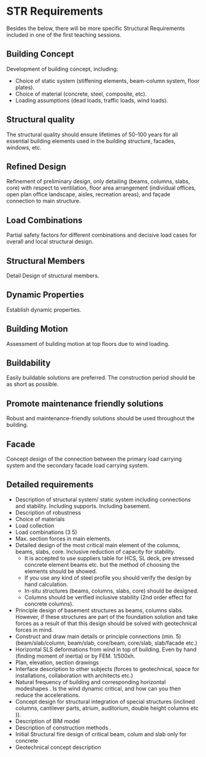 # STR Requirements

Besides the below, there will be more specific Structural Requirements included in one of the first teaching sessions.

## Building Concept
Development of building concept, including:
- Choice of static system (stiffening elements, beam-column system, floor plates).
- Choice of material (concrete, steel, composite, etc).
- Loading assumptions (dead loads, traffic loads, wind loads).

## Structural quality
The structural quality should ensure lifetimes of 50-100 years for all essential building elements used in the building structure, facades, windows, etc.

## Refined Design
Refinement of preliminary design, only detailing (beams, columns, slabs, core) with respect to ventilation, floor area arrangement (individual offices, open plan office landscape, aisles, recreation areas), and façade connection to main structure.

## Load Combinations
Partial safety factors for different combinations and decisive load cases for overall and local structural design.

## Structural Members
Detail Design of structural members.

## Dynamic Properties
Establish dynamic properties.

## Building Motion
Assessment of building motion at top floors due to wind loading.

## Buildability
Easily buildable solutions are preferred. The construction period should be as short as possible.

## Promote maintenance friendly solutions
Robust and maintenance-friendly solutions should be used throughout the building.

## Facade
Concept design of the connection between the primary load carrying system and the secondary facade load carrying system.

## Detailed requirements

* Description of structural system/ static system including connections and stability. Including supports. Including basement.
* Description of robustness
* Choice of materials
* Load collection
* Load combinations (3 5)
* Max. section forces in main elements.
* Detailed design of the most critical main element of the columns, beams, slabs, core. Inclusive reduction of capacity for stability.
    * It is accepted to use suppliers table for HCS, SL deck, pre stressed concrete element beams etc. but the method of choosing the elements should be showed.
    * If you use any kind of steel profile you should verify the design by hand calculation.
    * In-situ structures (beams, columns, slabs, core) should be designed.
    * Columns should be verified inclusive stability (2nd order effect for concrete columns).
* Principle design of basement structures as beams, columns slabs. However, if these structures are part of the foundation solution and take forces as a result of that this design should be solved with geotechnical forces in mind.
* Construct and draw main details or principle connections (min. 5) (beam/slab/column, beam/slab, core/beam, core/slab, slab/facade etc.)
* Horizontal SLS deformations from wind in top of building. Even by hand (finding moment of inertia) or by FEM. 1/500xh.
* Plan, elevation, section drawings
* Interface description to other subjects (forces to geotechnical, space for installations, collaboration with architects etc.)
* Natural frequency of building and corresponding
horizontal modeshapes . Is the wind dynamic critical, and how can you then reduce the accelerations.
* Concept design for structural integration of special structures (inclined
columns, cantilever parts, atrium, auditorium, double height columns etc )).
* Description of BIM model
* Description of construction methods .
* Initial Structural fire design of critical beam, colum and slab only for concrete
* Geotechnical concept description
